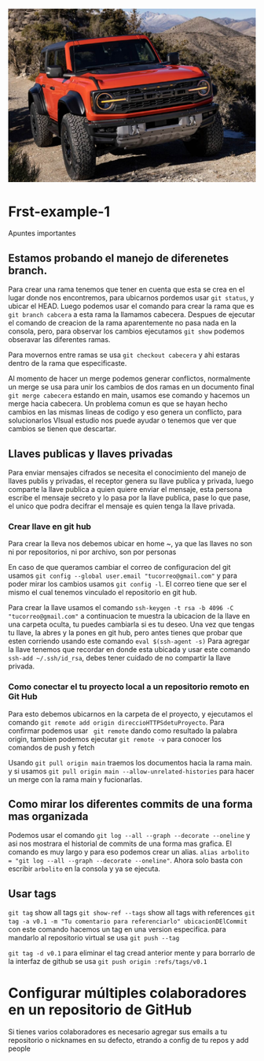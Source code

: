 ![](./imagenes/F3-1%20(1).jpg)


# Frst-example-1
Apuntes importantes
## Estamos probando el manejo de diferenetes branch.
Para crear una rama tenemos que tener en cuenta que esta se crea en el lugar donde nos encontremos, para ubicarnos pordemos usar ```git status```, y ubicar el HEAD.
Luego podemos usar el comando para crear la rama que es ``` git branch cabcera``` a esta rama la llamamos cabecera. Despues de ejecutar el comando de creacion de la rama aparentemente no pasa nada en la consola, pero, para observar los cambios ejecutamos ```git show``` podemos obseravar las diferentes ramas.

Para movernos entre ramas se usa ```git checkout cabecera``` y ahi estaras dentro de la rama que especificaste.


Al momento de hacer un merge podemos generar conflictos, normalmente un merge se usa para unir los cambios de dos ramas en un documento final ``` git merge cabecera``` estando en main, usamos ese comando y hacemos un merge hacia cabecera.
Un problema comun es que se hayan hecho cambios en las mismas lineas de codigo y eso genera un conflicto, para solucionarlos VIsual estudio nos puede ayudar o tenemos que ver que cambios se tienen que descartar.

## Llaves publicas y llaves privadas

Para enviar mensajes cifrados se necesita el conocimiento del manejo de llaves publis y privadas, el receptor genera su llave publica y privada, luego comparte la llave publica a quien quiere enviar el mensaje, esta persona escribe el mensaje secreto y lo pasa por la llave publica, pase lo que pase, el unico que podra decifrar el mensaje es quien tenga la llave privada.
### Crear llave en git hub

Para crear la lleva nos debemos ubicar en home ~, ya que las llaves no son ni por repositorios, ni por archivo, son por personas

En caso de que queramos cambiar el correo de configuracion del git usamos ```git config --global user.email "tucorreo@gmail.com"``` y para poder mirar los cambios usamos ```git config -l```. El correo tiene que ser el mismo el cual tenemos vinculado el repositorio en git hub.

Para crear la llave usamos el comando ```ssh-keygen -t rsa -b 4096 -C "tucorreo@gmail.com"```
a continuacion te muestra la ubicacion de la llave en una carpeta oculta, tu puedes cambiarla si es tu deseo.
Una vez que tengas tu llave, la abres y la pones en git hub, pero antes tienes que probar que esten corriendo usando este comando ```eval $(ssh-agent -s)```
Para agregar la llave tenemos que recordar en donde esta ubicada y usar este comando ```ssh-add ~/.ssh/id_rsa```, debes tener cuidado de no compartir la llave privada.

### Como conectar el tu proyecto local a un repositorio remoto en Git Hub

Para esto debemos ubicarnos en la carpeta de el proyecto, y ejecutamos el comando ```git remote add origin direccioHTTPSdetuProyecto```.
Para confirmar podemos usar ``` git remote``` dando como resultado la palabra origin, tambien podemos ejecutar ```git remote -v``` para conocer los comandos de push y fetch

Usando ```git pull origin main``` traemos los documentos hacia la rama main.
y si usamos ```git pull origin main --allow-unrelated-histories``` para hacer un merge con la rama main y fucionarlas.

## Como mirar los diferentes commits de una forma mas organizada

Podemos usar el comando ```git log --all --graph --decorate --oneline``` y asi nos mostrara el historial de commits de una forma mas grafica. El comando es muy largo y para eso podemos crear un alias. 
```alias arbolito = "git log --all --graph --decorate --oneline"```. Ahora solo basta con escribir ```arbolito``` en la consola y ya se ejecuta.

## Usar tags
```git tag``` show all tags
```git show-ref --tags``` show all tags with references
```git tag -a v0.1 -m "Tu comentario para referenciarlo" ubicacionDElCommit``` con este comando hacemos un tag en una version especifica.
para mandarlo al repositorio virtual se usa ```git push --tag```

```git tag -d v0.1``` para eliminar el tag cread anterior mente
y para borrarlo de la interfaz de github se usa ```git push origin :refs/tags/v0.1```
# Configurar múltiples colaboradores en un repositorio de GitHub

Si tienes varios colaboradores es necesario agregar sus emails a tu repositorio o nicknames en su defecto, etrando a config de tu repos y add people